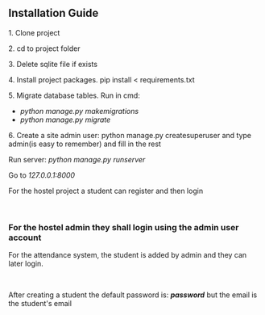 <h2>Installation Guide</h2>
<p>1. Clone project</p>
<p>2. cd to project folder</p>
<p>3. Delete sqlite file if exists</p>
<p>4. Install project packages. pip install < requirements.txt</p>
<p>5. Migrate database tables. Run in cmd:</p>
<ul>
    <li><i>python manage.py makemigrations</i></li>
    <li><i>python manage.py migrate</i></li>
</ul>
<p>6. Create a site admin user: python manage.py createsuperuser and type admin(is easy to remember) and fill in the rest</p>
<p>Run server: <i>python manage.py runserver</i></p>
<p>Go to <i>127.0.0.1:8000</i></p>
<p>For the hostel project a student can register and then login</p>
<br>
<h3>For the hostel admin they shall login using the admin user account</h3>
<p>For the attendance system, the student is added by admin and they can later login.</p>
<br>
<p>After creating a student the default password is: <i><strong>password</strong></i> but the email is the student's email</p>
<br>
